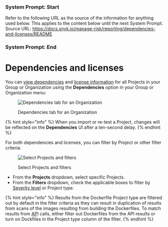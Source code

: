 ### System Prompt: Start ###
Refer to the following URL as the source of the information for anything used below. This applies to the content below until the next System Prompt.
Source URL: https://docs.snyk.io/manage-risk/reporting/dependencies-and-licenses/README
### System Prompt: End ###

# Dependencies and licenses

You can [view dependencies](view-dependencies.md) and [license information](view-licenses.md) for all Projects in your Group or Organization using the **Dependencies** option in your Group or Organization menu:

<figure><img src="../../../.gitbook/assets/Screenshot 2023-05-11 at 12.45.48.png" alt="Dependencies tab for an Organization"><figcaption><p>Dependencies tab for an Organization</p></figcaption></figure>

{% hint style="info" %}
When you import or re-test a Project, changes will be reflected on the **Dependencies** UI after a ten-second delay.
{% endhint %}

For both dependencies and licenses, you can filter by Project or other filter criteria:

<div align="left">

<figure><img src="../../../.gitbook/assets/Screenshot 2023-05-11 at 13.11.22.png" alt="Select Projects and filters"><figcaption><p>Select Projects and filters</p></figcaption></figure>

</div>

* From the **Projects** dropdown, select specific Projects.
* From the **Filters** dropdown, check the applicable boxes to filter by [Severity level](../../prioritize-issues-for-fixing/severity-levels.md) or Project type.

{% hint style="info" %}
Results from the Dockerfile Project type are filtered out by default in the filter criteria as they can result in duplication of results from scans of the images resulting from building the Dockerfiles. To match results from [AP](../../../snyk-api/reference/reporting-api-v1.md)I calls, either filter out Dockerfiles from the API results or turn on Dockfiles in the Project type column of the filter.
{% endhint %}
